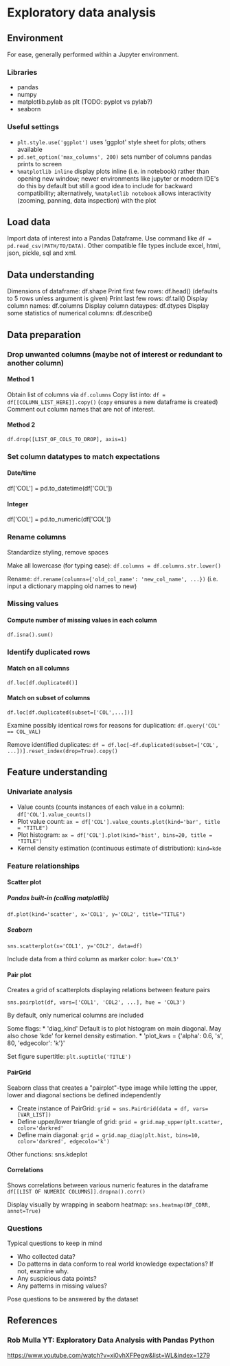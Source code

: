 # Exploratory data analysis

## Environment

For ease, generally performed within a Jupyter environment.

### Libraries
* pandas
* numpy
* matplotlib.pylab as plt (TODO: pyplot vs pylab?)
* seaborn

### Useful settings
* `plt.style.use('ggplot')` uses 'ggplot' style sheet for plots; others available
* `pd.set_option('max_columns', 200)` sets number of columns pandas prints to screen
* `%matplotlib inline` display plots inline (i.e. in notebook) rather than opening new window; newer environments like jupyter or modern IDE's do this by default but still a good idea to include for backward compatibility; alternatively, `%matplotlib notebook` allows interactivity (zooming, panning, data inspection) with the plot




## Load data

Import data of interest into a Pandas Dataframe.  Use command like `df = pd.read_csv(PATH/TO/DATA)`.  Other compatible file types include excel, html, json, pickle, sql and xml. 


## Data understanding

Dimensions of dataframe: df.shape
Print first few rows:  df.head()  (defaults to 5 rows unless argument is given)
Print last few rows:  df.tail()
Display column names:  df.columns
Display column dataypes: df.dtypes
Display some statistics of numerical columns:  df.describe()




## Data preparation

### Drop unwanted columns (maybe not of interest or redundant to another column)

#### Method 1
Obtain list of columns via `df.columns`
Copy list into:  `df = df[[COLUMN_LIST_HERE]].copy()` (`copy` ensures a new dataframe is created)
Comment out column names that are not of interest.

#### Method 2
`df.drop([LIST_OF_COLS_TO_DROP], axis=1)`




### Set column datatypes to match expectations

#### Date/time
df['COL'] = pd.to_datetime(df['COL'])

#### Integer
df['COL'] = pd.to_numeric(df['COL'])



### Rename columns
Standardize styling, remove spaces

Make all lowercase (for typing ease):  `df.columns = df.columns.str.lower()`

Rename:  `df.rename(columns={'old_col_name': 'new_col_name', ...})` 
(i.e. input a dictionary mapping old names to new)




### Missing values

#### Compute number of missing values in each column
`df.isna().sum()`
 



### Identify duplicated rows

#### Match on all columns
`df.loc[df.duplicated()]`


#### Match on subset of columns
`df.loc[df.duplicated(subset=['COL',...])]`

Examine possibly identical rows for reasons for duplication:
`df.query('COL' == COL_VAL)`

Remove identified duplicates:
`df = df.loc[~df.duplicated(subset=['COL', ...])].reset_index(drop=True).copy()`




## Feature understanding


### Univariate analysis

* Value counts (counts instances of each value in a column):  `df['COL'].value_counts()`
* Plot value count:  `ax = df['COL'].value_counts.plot(kind='bar', title = "TITLE")`
* Plot histogram:  `ax = df['COL'].plot(kind='hist', bins=20, title = "TITLE")`
* Kernel density estimation (continuous estimate of distribution):  `kind=kde`


### Feature relationships

#### Scatter plot

##### Pandas built-in (calling matplotlib)
`df.plot(kind='scatter', x='COL1', y='COL2', title="TITLE")`

##### Seaborn
`sns.scatterplot(x='COL1', y='COL2', data=df)`

Include data from a third column as marker color:  `hue='COL3'`



#### Pair plot

Creates a grid of scatterplots displaying relations between feature pairs

`sns.pairplot(df, vars=['COL1', 'COL2', ...], hue = 'COL3')`

By default, only numerical columns are included

Some flags:
    * 'diag_kind'  Default is to plot histogram on main diagonal.  May also chose 'kde' for kernel density estimation.
    * 'plot_kws = {'alpha': 0.6, 's', 80, 'edgecolor': 'k'}'

Set figure supertitle:  `plt.suptitle('TITLE')`



#### PairGrid

Seaborn class that creates a "pairplot"-type image while letting the upper, lower and diagonal sections be defined independently


* Create instance of PairGrid:  `grid = sns.PairGrid(data = df, vars=[VAR_LIST])`
* Define upper/lower triangle of grid:  `grid = grid.map_upper(plt.scatter, color='darkred'`
* Define main diagonal:  `grid = grid.map_diag(plt.hist, bins=10, color='darkred', edgecolo='k')`

Other functions:  sns.kdeplot




#### Correlations

Shows correlations between various numeric features in the dataframe
`df[[LIST OF NUMERIC COLUMNS]].dropna().corr()`


Display visually by wrapping in seaborn heatmap:  `sns.heatmap(DF_CORR, annot=True)`






### Questions

Typical questions to keep in mind
* Who collected data?
* Do patterns in data conform to real world knowledge expectations?  If not, examine why.
* Any suspicious data points?
* Any patterns in missing values?



Pose questions to be answered by the dataset







## References
### Rob Mulla YT:  Exploratory Data Analysis with Pandas Python
https://www.youtube.com/watch?v=xi0vhXFPegw&list=WL&index=1279

